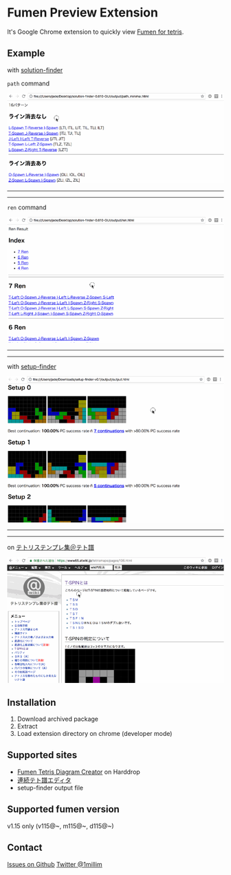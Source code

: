 # Fumen Preview Extension

It's Google Chrome extension to quickly view [Fumen for tetris](http://harddrop.com/fumentool).


## Example

with [solution-finder](https://github.com/knewjade/solution-finder)

`path` command

![example1](./images/video1.gif)

----

----


`ren` command

![example2](./images/video2.gif)

----

----

with [setup-finder](https://github.com/moozilla/setup-finder)

![example3](images/video3.gif)

----

----

on [テトリステンプレ集＠テト譜](https://www65.atwiki.jp/tetrismaps/)

![example4](./images/video4.gif)

## Installation

1. Download archived package
2. Extract
3. Load extension directory on chrome (developer mode)


## Supported sites

* [Fumen Tetris Diagram Creator](http://harddrop.com/fumentool) on Harddrop
* [連続テト譜エディタ](http://fumen.zui.jp)
* setup-finder output file

## Supported fumen version

v1.15 only (v115@~, m115@~, d115@~)

## Contact

[Issues on Github](https://github.com/knewjade/fumen-extension/issues)
[Twitter @1millim](https://twitter.com/1millim)
